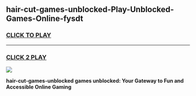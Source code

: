
## hair-cut-games-unblocked-Play-Unblocked-Games-Online-fysdt
<h3>
<a href="https://premium76.site?title=hair-cut-games-unblocked&ref=25A">CLICK TO PLAY</a></h3>
<hr>

<h3>
<a href="https://premium76.site?title=hair-cut-games-unblocked&ref=25A">CLICK 2 PLAY</a>
  
</h3>

<a href="https://premium76.site?title=hair-cut-games-unblocked&ref=25A"><img src="https://clearcache.store/games.png"></a>


**hair-cut-games-unblocked games unblocked: Your Gateway to Fun and Accessible Online Gaming**
